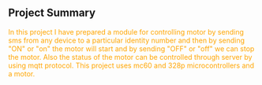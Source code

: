<a name="Project Summary"></a>
## Project Summary
<span style="color:orange"> In this project I have prepared a module for controlling motor by sending sms from any device to a particular identity number and then by sending "ON" or "on" the motor will start and by sending "OFF" or "off" we can stop the motor. Also the status of the motor can be controlled through server by using mqtt protocol. This project uses mc60 and 328p microcontrollers and a motor. </span>